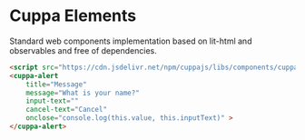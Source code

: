 # Cuppa Elements

Standard web components implementation based on lit-html and observables and free of dependencies.

<!--
```
<custom-element-demo>
  <template>
    <script src="https://cdn.jsdelivr.net/npm/cuppajs/libs/components/cuppa.alert.min.js" type="module"></script>
    <cuppa-alert 
        title="Message" 
        message="What is your name?" 
        input-text="" 
        cancel-text="Cancel" 
        onclose="console.log(this.value, this.inputText)" >
    </cuppa-alert>
  </template>
</custom-element-demo>
```
-->
```html
<script src="https://cdn.jsdelivr.net/npm/cuppajs/libs/components/cuppa.alert.min.js" type="module"></script>
<cuppa-alert 
    title="Message" 
    message="What is your name?" 
    input-text="" 
    cancel-text="Cancel" 
    onclose="console.log(this.value, this.inputText)" >
</cuppa-alert>
```
